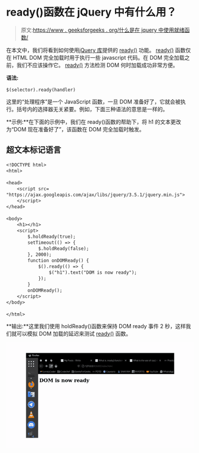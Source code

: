 # ready()函数在 jQuery 中有什么用？

> 原文:[https://www . geeksforgeeks . org/什么是在 jquery 中使用就绪函数/](https://www.geeksforgeeks.org/what-is-the-use-of-ready-function-in-jquery/)

在本文中，我们将看到如何使用[jQuery 库](https://www.geeksforgeeks.org/jquery-introduction/)提供的 [ready()](https://www.geeksforgeeks.org/jquery-ready-with-examples/) 功能。 [ready()](https://www.geeksforgeeks.org/jquery-ready-with-examples/) 函数仅在 HTML DOM 完全加载时用于执行一些 javascript 代码。在 DOM 完全加载之前，我们不应该操作它。 [ready()](https://www.geeksforgeeks.org/jquery-ready-with-examples/) 方法检测 DOM 何时加载成功非常方便。

**语法:**

```
$(selector).ready(handler)
```

这里的“处理程序”是一个 JavaScript 函数，一旦 DOM 准备好了，它就会被执行。括号内的选择器无关紧要。例如，下面三种语法的意思是一样的。

**示例:**在下面的示例中，我们在 ready()函数的帮助下，将 h1 的文本更改为“DOM 现在准备好了”，该函数在 DOM 完全加载时触发。

## 超文本标记语言

```
<!DOCTYPE html>
<html>

<head>
    <script src=
"https://ajax.googleapis.com/ajax/libs/jquery/3.5.1/jquery.min.js">
    </script>
</head>

<body>
    <h1></h1>
    <script>
        $.holdReady(true);
        setTimeout(() => {
            $.holdReady(false);
        }, 2000);
        function onDOMReady() {
            $().ready(() => {
                $("h1").text("DOM is now ready");
            });
        }
        onDOMReady();
    </script>
</body>

</html>
```

**输出:**这里我们使用 holdReady()函数来保持 DOM ready 事件 2 秒，这样我们就可以模拟 DOM 加载的延迟来测试 [ready()](https://www.geeksforgeeks.org/jquery-ready-with-examples/) 函数。

![](img/e7b1d99ff25d4ae6889de0f050a00d42.png)